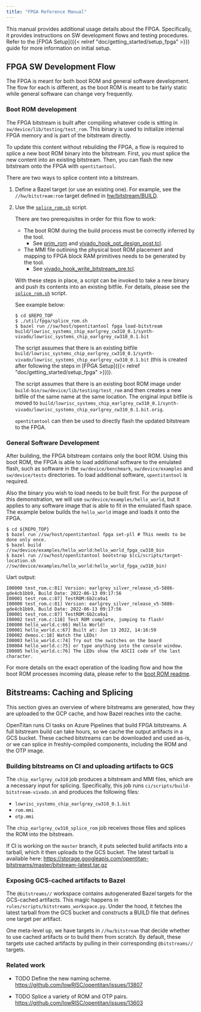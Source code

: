 ```yaml
---
title: "FPGA Reference Manual"
---
```


This manual provides additional usage details about the FPGA.
Specifically, it provides instructions on SW development flows and testing procedures.
Refer to the [FPGA Setup]({{< relref "doc/getting_started/setup_fpga" >}}) guide for more information on initial setup.

## FPGA SW Development Flow

The FPGA is meant for both boot ROM and general software development.
The flow for each is different, as the boot ROM is meant to be fairly static while general software can change very frequently.

### Boot ROM development

The FPGA bitstream is built after compiling whatever code is sitting in `sw/device/lib/testing/test_rom`.
This binary is used to initialize internal FPGA memory and is part of the bitstream directly.

To update this content without rebuilding the FPGA, a flow is required to splice a new boot ROM binary into the bitstream.
First, you must splice the new content into an existing bitstream.
Then, you can flash the new bitstream onto the FPGA with `opentitantool`.

There are two ways to splice content into a bitstream.

1. Define a Bazel target (or use an existing one).
For example, see the `//hw/bitstream:rom` target defined in [hw/bitstream/BUILD](https://github.com/lowRISC/opentitan/blob/master/hw/bitstream/BUILD).

2. Use the [`splice_rom.sh`](https://github.com/lowRISC/opentitan/blob/master/util/fpga/splice_rom.sh) script.

    There are two prerequisites in order for this flow to work:

    * The boot ROM during the build process must be correctly inferred by the tool.
      * See [prim_rom](https://github.com/lowRISC/opentitan/blob/master/hw/ip/prim_generic/rtl/prim_generic_rom.sv) and [vivado_hook_opt_design_post.tcl](https://github.com/lowRISC/opentitan/blob/master/hw/top_earlgrey/util/vivado_hook_opt_design_post.tcl).
    * The MMI file outlining the physical boot ROM placement and mapping to FPGA block RAM primitives needs to be generated by the tool.
      * See [vivado_hook_write_bitstream_pre.tcl](https://github.com/lowRISC/opentitan/blob/master/hw/top_earlgrey/util/vivado_hook_write_bitstream_pre.tcl).

    With these steps in place, a script can be invoked to take a new binary and push its contents into an existing bitfile.
    For details, please see the [`splice_rom.sh`](https://github.com/lowRISC/opentitan/blob/master/util/fpga/splice_rom.sh) script.

    See example below:

    ```console
    $ cd $REPO_TOP
    $ ./util/fpga/splice_rom.sh
    $ bazel run //sw/host/opentitantool fpga load-bitstream build/lowrisc_systems_chip_earlgrey_cw310_0.1/synth-vivado/lowrisc_systems_chip_earlgrey_cw310_0.1.bit
    ```

    The script assumes that there is an existing bitfile `build/lowrisc_systems_chip_earlgrey_cw310_0.1/synth-vivado/lowrisc_systems_chip_earlgrey_cw310_0.1.bit` (this is created after following the steps in [FPGA Setup]({{< relref "doc/getting_started/setup_fpga" >}})).

    The script assumes that there is an existing boot ROM image under `build-bin/sw/device/lib/testing/test_rom` and then creates a new bitfile of the same name at the same location.
    The original input bitfile is moved to `build/lowrisc_systems_chip_earlgrey_cw310_0.1/synth-vivado/lowrisc_systems_chip_earlgrey_cw310_0.1.bit.orig`.

    `opentitantool` can then be used to directly flash the updated bitstream to the FPGA.

### General Software Development

After building, the FPGA bitstream contains only the boot ROM.
Using this boot ROM, the FPGA is able to load additional software to the emulated flash, such as software in the `sw/device/benchmark`, `sw/device/examples` and `sw/device/tests` directories.
To load additional software, `opentitantool` is required.

Also the binary you wish to load needs to be built first.
For the purpose of this demonstration, we will use `sw/device/examples/hello_world`, but it applies to any software image that is able to fit in the emulated flash space.
The example below builds the `hello_world` image and loads it onto the FPGA.

```console
$ cd ${REPO_TOP}
$ bazel run //sw/host/opentitantool fpga set-pll # This needs to be done only once.
$ bazel build //sw/device/examples/hello_world:hello_world_fpga_cw310_bin
$ bazel run //sw/host/opentitantool bootstrap $(ci/scripts/target-location.sh //sw/device/examples/hello_world:hello_world_fpga_cw310_bin)
```

Uart output:
```
I00000 test_rom.c:81] Version: earlgrey_silver_release_v5-5886-gde4cb1bb9, Build Date: 2022-06-13 09:17:56
I00001 test_rom.c:87] TestROM:6b2ca9a1
I00000 test_rom.c:81] Version: earlgrey_silver_release_v5-5886-gde4cb1bb9, Build Date: 2022-06-13 09:17:56
I00001 test_rom.c:87] TestROM:6b2ca9a1
I00002 test_rom.c:118] Test ROM complete, jumping to flash!
I00000 hello_world.c:66] Hello World!
I00001 hello_world.c:67] Built at: Jun 13 2022, 14:16:59
I00002 demos.c:18] Watch the LEDs!
I00003 hello_world.c:74] Try out the switches on the board
I00004 hello_world.c:75] or type anything into the console window.
I00005 hello_world.c:76] The LEDs show the ASCII code of the last character.
```

For more details on the exact operation of the loading flow and how the boot ROM processes incoming data, please refer to the [boot ROM readme](https://github.com/lowRISC/opentitan/tree/master/sw/device/lib/testing/test_rom).

## Bitstreams: Caching and Splicing

This section gives an overview of where bitstreams are generated, how they are uploaded to the GCP cache, and how Bazel reaches into the cache.

OpenTitan runs CI tasks on Azure Pipelines that build FPGA bitstreams.
A full bitstream build can take hours, so we cache the output artifacts in a GCS bucket.
These cached bitstreams can be downloaded and used as-is, or we can splice in freshly-compiled components, including the ROM and the OTP image.

### Building bitstreams on CI and uploading artifacts to GCS

The `chip_earlgrey_cw310` job produces a bitstream and MMI files, which are a necessary input for splicing.
Specifically, this job runs `ci/scripts/build-bitstream-vivado.sh` and produces the following files:

* `lowrisc_systems_chip_earlgrey_cw310_0.1.bit`
* `rom.mmi`
* `otp.mmi`

The `chip_earlgrey_cw310_splice_rom` job receives those files and splices the ROM into the bitstream.

If CI is working on the `master` branch, it puts selected build artifacts into a tarball, which it then uploads to the GCS bucket. The latest tarball is available here: https://storage.googleapis.com/opentitan-bitstreams/master/bitstream-latest.tar.gz

### Exposing GCS-cached artifacts to Bazel

The `@bitstreams//` workspace contains autogenerated Bazel targets for the GCS-cached artifacts.
This magic happens in `rules/scripts/bitstreams_workspace.py`.
Under the hood, it fetches the latest tarball from the GCS bucket and constructs a BUILD file that defines one target per artifact.

One meta-level up, we have targets in `//hw/bitstream` that decide whether to use cached artifacts or to build them from scratch.
By default, these targets use cached artifacts by pulling in their corresponding `@bitstreams//` targets.

### Related work

* TODO Define the new naming scheme.
  https://github.com/lowRISC/opentitan/issues/13807

* TODO Splice a variety of ROM and OTP pairs.
  https://github.com/lowRISC/opentitan/issues/13603
